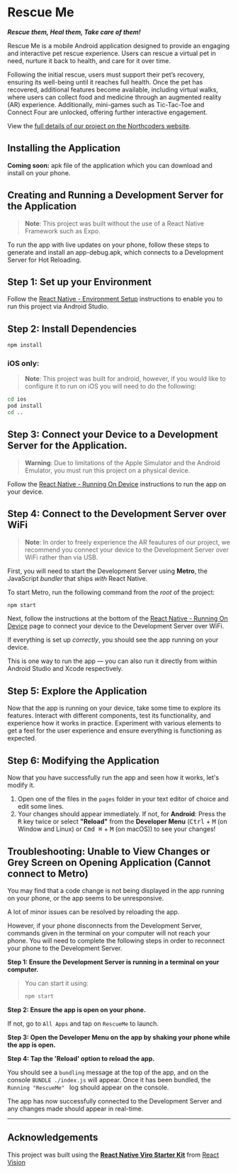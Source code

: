 # Rescue Me

***Rescue them, Heal them, Take care of them!***

Rescue Me is a mobile Android application designed to provide an engaging and interactive pet rescue experience. Users can rescue a virtual pet in need, nurture it back to health, and care for it over time.

Following the initial rescue, users must support their pet’s recovery, ensuring its well-being until it reaches full health. Once the pet has recovered, additional features become available, including virtual walks, where users can collect food and medicine through an augmented reality (AR) experience. Additionally, mini-games such as Tic-Tac-Toe and Connect Four are unlocked, offering further interactive engagement.

View the [full details of our project on the Northcoders website](https://www.northcoders.com/blog/student-projects-rescue-me/). 

## Installing the Application

**Coming soon:** apk file of the application which you can download and install on your phone. 

## Creating and Running a Development Server for the Application

> **Note**: This project was built without the use of a React Native Framework such as Expo.

To run the app with live updates on your phone, follow these steps to generate and install an app-debug.apk, which connects to a Development Server for Hot Reloading.
 
## Step 1: Set up your Environment

Follow the [React Native - Environment Setup](https://reactnative.dev/docs/set-up-your-environment) instructions to enable you to run this project via Android Studio. 

## Step 2: Install Dependencies

```bash
npm install
```

### iOS only:

> **Note**: This project was built for android, however, if you would like to configure it to run on iOS you will need to do the following:

```bash
cd ios
pod install
cd ..
```

## Step 3: Connect your Device to a Development Server for the Application.

> **Warning**: Due to limitations of the Apple Simulator and the Android Emulator, you must run this project on a physical device.

Follow the [React Native - Running On Device](https://reactnative.dev/docs/running-on-device) instructions to run the app on your device.

## Step 4: Connect to the Development Server over WiFi

> **Note**: In order to freely experience the AR feautures of our project, we recommend you connect your device to the Development Server over WiFi rather than via USB.

First, you will need to start the Development Server using **Metro**, the JavaScript _bundler_ that ships _with_ React Native.

To start Metro, run the following command from the _root_ of the project:

```bash
npm start
```
Next, follow the instructions at the bottom of the [React Native - Running On Device](https://reactnative.dev/docs/running-on-device) page to connect your device to the Development Server over WiFi.

If everything is set up _correctly_, you should see the app running on your device.

This is one way to run the app — you can also run it directly from within Android Studio and Xcode respectively.

## Step 5: Explore the Application

Now that the app is running on your device, take some time to explore its features. Interact with different components, test its functionality, and experience how it works in practice. Experiment with various elements to get a feel for the user experience and ensure everything is functioning as expected.

## Step 6: Modifying the Application

Now that you have successfully run the app and seen how it works, let's modify it.

1. Open one of the files in the `pages` folder in your text editor of choice and edit some lines.
2. Your changes should appear immediately. If not, for **Android**: Press the <kbd>R</kbd> key twice or select **"Reload"** from the **Developer Menu** (<kbd>Ctrl</kbd> + <kbd>M</kbd> (on Window and Linux) or <kbd>Cmd ⌘</kbd> + <kbd>M</kbd> (on macOS)) to see your changes!

## Troubleshooting: Unable to View Changes or Grey Screen on Opening Application (Cannot connect to Metro)

You may find that a code change is not being displayed in the app running on your phone, or the app seems to be unresponsive.  

A lot of minor issues can be resolved by reloading the app.  

However, if your phone disconnects from the Development Server, commands given in the terminal on your computer will not reach your phone. You will need to complete the following steps in order to reconnect your phone to the Development Server.

**Step 1: Ensure the Development Server is running in a terminal on your computer.**

>You can start it using:  
>   ```bash
>  npm start
>  ```
>   
**Step 2: Ensure the app is open on your phone.**  

If not, go to `All Apps` and tap on `RescueMe` to launch.  

**Step 3: Open the Developer Menu on the app by shaking your phone while the app is open.**  

**Step 4: Tap the 'Reload' option to reload the app.**  

You should see a `bundling` message at the top of the app, and on the console ```BUNDLE ./index.js``` will appear. Once it has been bundled, the ```Running "RescueMe" ``` log should appear on the console.  

The app has now successfully connected to the Development Server and any changes made should appear in real-time. 

-------

## Acknowledgements

This project was built using the [**React Native Viro Starter Kit**](https://github.com/ReactVision/starter-kit) from [React Vision](https://github.com/ReactVision)
